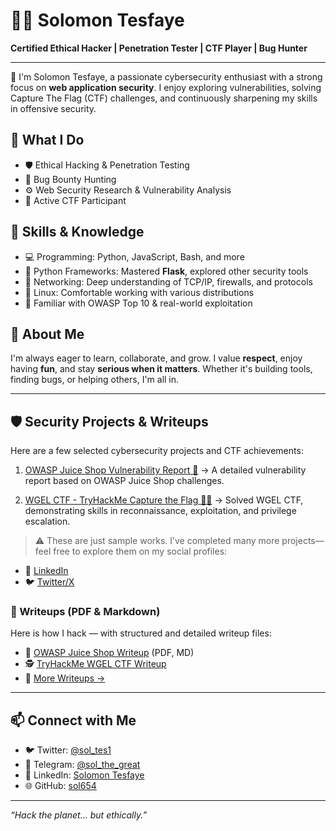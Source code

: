 # 👨‍💻 Solomon Tesfaye

**Certified Ethical Hacker | Penetration Tester | CTF Player | Bug Hunter**

---

🔐 I'm Solomon Tesfaye, a passionate cybersecurity enthusiast with a strong focus on **web application security**. I enjoy exploring vulnerabilities, solving Capture The Flag (CTF) challenges, and continuously sharpening my skills in offensive security.

## 🚀 What I Do

- 🛡️ Ethical Hacking & Penetration Testing  
- 🐞 Bug Bounty Hunting  
- ⚙️ Web Security Research & Vulnerability Analysis  
- 🎯 Active CTF Participant

## 🧠 Skills & Knowledge

- 💻 Programming: Python, JavaScript, Bash, and more  
- 🐍 Python Frameworks: Mastered **Flask**, explored other security tools  
- 📡 Networking: Deep understanding of TCP/IP, firewalls, and protocols  
- 🐧 Linux: Comfortable working with various distributions  
- 🔎 Familiar with OWASP Top 10 & real-world exploitation

## 💬 About Me

I'm always eager to learn, collaborate, and grow. I value **respect**, enjoy having **fun**, and stay **serious when it matters**. Whether it's building tools, finding bugs, or helping others, I'm all in.

---

## 🛡️ Security Projects & Writeups

Here are a few selected cybersecurity projects and CTF achievements:

1. [OWASP Juice Shop Vulnerability Report 🧪](https://www.linkedin.com/posts/solomon-tesfaye-088871374_owasp-juice-shop-writeup-ctf-activity-7171004568010919936-6iGm?utm_source=share&utm_medium=member_desktop)
   → A detailed vulnerability report based on OWASP Juice Shop challenges.

2. [WGEL CTF - TryHackMe Capture the Flag 🕵️‍♂️](https://www.linkedin.com/posts/solomon-tesfaye-088871374_tryhackme-wgel-ctf-activity-7171775642105458688-7MxA?utm_source=share&utm_medium=member_desktop)
   → Solved WGEL CTF, demonstrating skills in reconnaissance, exploitation, and privilege escalation.

> ⚠️ These are just sample works. I’ve completed many more projects—feel free to explore them on my social profiles:

* 🔗 [LinkedIn](https://www.linkedin.com/in/solomon-tesfaye-088871374/)
* 🐦 [Twitter/X](https://x.com/sol_tes1)

### 📄 Writeups (PDF & Markdown)

Here is how I hack — with structured and detailed writeup files:

* 🧪 [OWASP Juice Shop Writeup](https://github.com/sol654/OWASP-JUICE-SHOPE) (PDF, MD)
* 🕵️ [TryHackMe WGEL CTF Writeup](https://github.com/sol654/THM-Wgel_ctf-writeup)
* 📁 [More Writeups →](https://github.com/sol654/CTF_writeups)

---

## 📫 Connect with Me

- 🐦 Twitter: [@sol_tes1](https://x.com/sol_tes1)  
- 💬 Telegram: [@sol_the_great](https://t.me/sol_the_great)  
- 💼 LinkedIn: [Solomon Tesfaye](https://www.linkedin.com/in/solomon-tesfaye-088871374/)  
- 🌐 GitHub: [sol654](https://github.com/sol654)

---

_“Hack the planet... but ethically.”_
